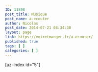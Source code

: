 ```yaml
---
ID: 11898
post_title: Musique
post_name: a-ecouter
author: Nicolas
post_date: 2014-07-21 08:34:30
layout: page
link: https://voiretmanger.fr/a-ecouter/
published: true
tags: [ ]
categories: [ ]
---
```

[az-index id="5"]